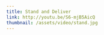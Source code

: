```yaml
---
title: Stand and Deliver
link: http://youtu.be/S6-mjB5AicQ
thumbnail: /assets/video/stand.jpg
---
```


